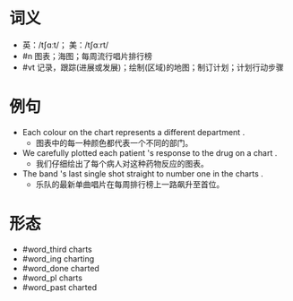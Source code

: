 # 词义
- 英：/tʃɑːt/； 美：/tʃɑːrt/
- #n 图表；海图；每周流行唱片排行榜
- #vt 记录，跟踪(进展或发展)；绘制(区域)的地图；制订计划；计划行动步骤
# 例句
- Each colour on the chart represents a different department .
	- 图表中的每一种颜色都代表一个不同的部门。
- We carefully plotted each patient 's response to the drug on a chart .
	- 我们仔细绘出了每个病人对这种药物反应的图表。
- The band 's last single shot straight to number one in the charts .
	- 乐队的最新单曲唱片在每周排行榜上一路飙升至首位。
# 形态
- #word_third charts
- #word_ing charting
- #word_done charted
- #word_pl charts
- #word_past charted

